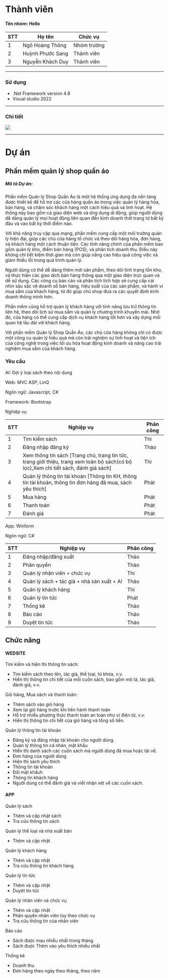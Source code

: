 # Thành viên
<h4>Tên nhóm: Hello</h4>
  
| STT | Họ tên | Chức vụ  |
|----------------|--------------------|--------------------|
|  1  |  Ngô Hoàng Thông   |   Nhóm trưởng  |
|  2  |  Huỳnh Phước Sang  |   Thành viên  |
|  3  |  Nguyễn Khách Duy  |   Thành viên  |
-----------------------------------------------
### Sử dụng 
 - .Net Framework version 4.8
 - Visual studio 2022
-----------------------------------------------

### Chi tiết
<img src="https://i.imgur.com/FehXExF.jpg">

-----------------------------------------------
# Dự án

## Phần mềm quản lý shop quần áo

<h5>Mô tả Dự án:</h5> 
<p>Phần mềm Quản lý Shop Quần Áo là một hệ thống ứng dụng đa nền tảng được thiết kế để hỗ trợ các cửa hàng quần áo trong việc quản lý hàng hóa, bán hàng, và chăm sóc khách hàng một cách hiệu quả và linh hoạt. Hệ thống này bao gồm cả giao diện web và ứng dụng di động, giúp người dùng dễ dàng quản lý mọi hoạt động liên quan đến kinh doanh thời trang từ bất kỳ đâu và vào bất kỳ thời điểm nào.</p> <p>Với khả năng truy cập qua mạng, phần mềm cung cấp một môi trường quản lý hiện đại, giúp các chủ cửa hàng tổ chức và theo dõi hàng hóa, đơn hàng, và khách hàng một cách thuận tiện. Các tính năng chính của phần mềm bao gồm quản lý kho, điểm bán hàng (POS), và phân tích doanh thu. Điều này không chỉ tiết kiệm thời gian mà còn giúp nâng cao hiệu quả công việc và giảm thiểu lỗi trong quá trình quản lý.</p> <p>Người dùng có thể dễ dàng thêm mới sản phẩm, theo dõi tình trạng tồn kho, và thực hiện các giao dịch bán hàng thông qua một giao diện trực quan và dễ sử dụng. Các công cụ báo cáo và phân tích tích hợp sẽ cung cấp cái nhìn sâu sắc về doanh số bán hàng, hiệu suất của các sản phẩm, và hành vi mua sắm của khách hàng, từ đó giúp chủ shop đưa ra các quyết định kinh doanh thông minh hơn.</p> <p>Phần mềm cũng hỗ trợ quản lý khách hàng với tính năng lưu trữ thông tin liên hệ, theo dõi lịch sử mua sắm và quản lý chương trình khuyến mãi. Nhờ đó, cửa hàng có thể cung cấp dịch vụ khách hàng tốt hơn và xây dựng mối quan hệ lâu dài với khách hàng.</p> <p>Với phần mềm Quản lý Shop Quần Áo, các chủ cửa hàng không chỉ có được một công cụ quản lý hiệu quả mà còn trải nghiệm sự linh hoạt và tiện ích của công nghệ trong việc tối ưu hóa hoạt động kinh doanh và nâng cao trải nghiệm mua sắm của khách hàng.</p>

### Yêu cầu 
<p>AI: Gợi ý loại sách theo nội dung  </p>

<p>Web: MVC ASP, LinQ</p>
<p>Ngôn ngữ: Javascript, C# </p>
<p>Framework: Bootstrap</p>

<p>Nghiệp vụ</p>

| STT | Nghiệp vụ | Phân công  |
|----------------|--------------------|--------------------|
|  1  |  Tìm kiếm sách |   Thi  |
|  2  |  Đăng nhập đăng ký |  Thảo  |
|  3  |  Xem thông tin sách [Trang chủ, trang tin tức, trang giới thiệu, trang xem toàn bộ sách(có bộ lọc),Xem chi tiết sách, đánh giá sách]  |   Thi  |
|  4  |  Quản lý thông tin tài khoản [Thông tin KH, thông tin tài khoản, thông tin đơn hàng đã mua, sách yêu thích] |  Phát  |
|  5  |  Mua hàng  |  Phát  |
|  6 |  Thanh toán |  Phát  |
|  7 |  Đánh giá |  Phát  |


<p>App: Winform </p>
<p>Ngôn ngữ: C# </p>

| STT | Nghiệp vụ | Phân công  |
|----------------|--------------------|--------------------|
|  1  |  Đăng nhập/đăng xuất |   Thảo  |
|  2  | Phân quyền  |  Thảo |
|  3  |  Quản lý nhân viên +  chức vụ  |   Thi  |
|  4  |  Quản lý sách + tác giả + nhà sản xuất + AI|   Thảo  |
|  5  |  Quản lý khách hàng |  Thi  |
|  6  |   Quản lý tin tức |  Phát  |
|  7  |   Thống kê |  Thảo  |
|  8  |   Báo cáo |  Thảo  |
|  9  |  Duyệt tin tức|  Thảo  |


## Chức năng
#### WEDSITE
<p>Tìm kiếm và hiện thi thông tin sách:</p>
<ul>
  <li>Tìm kiếm sách theo tên, tác giả, thể loại, từ khóa, v.v.</li>
  <li>Hiển thị thông tin chi tiết của mỗi cuốn sách, bao gồm mô tả, tác giả, đánh giá, v.v.</li>
</ul>
<p>
  Giỏ hàng, Mua sách và thanh toán:
</p>
<ul>
  <li>Thêm sách vào giỏ hàng </li>
  <li>Xem lại giỏ hàng trước khi tiến hành thanh toán</li>
   <li>Hỗ trợ nhiều phương thức thanh toán an toàn như ví điện tử, v.v.</li>
	<li>Hiển thị thông tin chi tiết của giỏ hàng và tổng số tiền.</li>
</ul>
<p>
 Quản lý thông tin tài khoản 
</p>
<ul>
<li>
    Đăng ký và đăng nhập tài khoản cho người dùng.
  </li>
  <li>Quản lý thông tin cá nhân, mật khẩu</li>
  <li>Hiển thị danh sách các cuốn sách mà người dùng đã mua hoặc tải về.</li>
<li>Đơn hàng của người dùng</li>
<li>Hiện thị sách yêu thích</li>
<li>Thông tin tài khoản</li>
 <li>Đổi mật khẩuh</li>
<li>Thông tin khách hàng</li>
<li>Người dùng có thể đánh giá và viết nhận xét về các cuốn sách.</li>
</ul>

#### APP

<p>
Quản lý sách
</p>
<ul>
<li>Thêm và cập nhật sách</li>
<li>Tra cứu thông tin sách</li>
</ul>
<p>
Quản lý thể loại và nhà xuất bản
</p>
<ul>
<li>Thêm và cập nhật </li>
</ul>
<p>
Quản lý khách hàng
</p>
<ul>
<li>Thêm và cập nhật </li>
<li>Tra cứu thông tin khách hàng</li>
</ul>
<p>
Quản lý tin tức
</p>
<ul>
<li>Thêm và cập nhật </li>
<li>Duyệt tin tức </li>
</ul>
<p>
Quản lý nhân viên và chức vụ
</p>
<ul>
<li>Thêm và cập nhật </li>
<li> Phân quyền nhân viên tùy theo chức vụ</li>
<li> Tra cứu thông tin của nhân viên </li></li>
</ul>
<p>
Báo cáo
</p>
<ul>
<li>Sách được mau nhiều nhất trong tháng </li>
<li> Sách đuợc Thêm vào yêu thích nhiều nhất</li></li>
</ul>
<p>
Thống kê</p>
<ul>
<li>Doanh thu </li>
<li> Đơn hàng theo ngày theo tháng, theo năm</li></li>
</ul>


